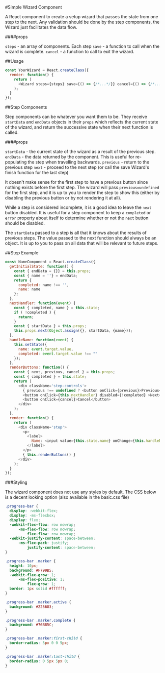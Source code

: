 #Simple Wizard Component

A React component to create a setup wizard that passes the state from one step to the next. Any validation should be done by the step components, the Wizard just facilitates the data flow.

####props

`steps` - an array of components. Each step 
`save` - a function to call when the wizard is complete.
`cancel` - a function to call to exit the wizard.

##Usage

```javascript
const YourWizard = React.createClass({
  render: function() {
    return (
      <Wizard steps={steps} save={() => {/*...*/}} cancel={() => {/*...*/}} />
    );
  }
});
```

##Step Components

Step components can be whatever you want them to be. They receive `startData` and `endData` objects in their `props` which reflects the current state of the wizard, and return the successive state when their next function is called.

####props

`startData` - the current state of the wizard as a result of the previous step.
`endData` - the data returned by the component. This is useful for re-populating the step when travelling backwards.
`previous` - return to the previous step
`next` - proceed to the next step (or call the save Wizard's finish function for the last step)

It doesn't make sense for the first step to have a previous button since nothing exists before the first step. The wizard will pass `previous=undefined` for the first step, and it is up to you to render the step to show this (either by disabling the previous button or by not rendering it at all).

While a step is considered incomplete, it is a good idea to leave the `next` button disabled. It is useful for a step component to keep a `completed` or `error` property about itself to determine whether or not the `next` button should be disabled.

The `startData` passed to a step is all that it knows about the results of previous steps. The value passed to the next function should always be an object. It is up to you to pass on all data that will be relevant to future steps.


##Step Example

```javascript
const NameComponent = React.createClass({
  getInitialState: function() {
    const { endData = {}} = this.props;
    const { name = ''} = endData;
    return {
      completed: name !== '',
      name: name
    };
  },
  nextHandler: function(event) {
    const { completed, name } = this.state;
    if ( !completed ) {
      return;
    }
    const { startData } = this.props;
    this.props.next(Object.assign({}, startData, {name}));
  },
  handleName: function(event) {
    this.setState({
      name: event.target.value,
      completed: event.target.value !== ""
    });
  },
  renderButtons: function() {
    const { next, previous, cancel } = this.props;
    const { completed } = this.state;
    return (
      <div className='step-controls'>
        { previous !== undefined ? <button onClick={previous}>Previous</button> : null}
        <button onClick={this.nextHandler} disabled={!completed} >Next</button>
        <button onClick={cancel}>Cancel</button>
      </div>
    );
  },
  render: function() {
    return (
      <div className='step'>
        <p>
          <label>
            Name: <input value={this.state.name} onChange={this.handleName} />
          </label>
        </p>
        { this.renderButtons() }
      </div>
    );
  }
});
```

###Styling

The wizard component does not use any styles by default. The CSS below is a decent looking option (also available in the basic.css file)

```css
.progress-bar {
  display: -webkit-flex;
  display: -ms-flexbox;
  display: flex;
  -webkit-flex-flow: row nowrap;
      -ms-flex-flow: row nowrap;
          flex-flow: row nowrap;
  -webkit-justify-content: space-between;
      -ms-flex-pack: justify;
          justify-content: space-between;
}

.progress-bar .marker {
  height: 10px;
  background: #F799B5;
  -webkit-flex-grow: 1;
      -ms-flex-positive: 1;
          flex-grow: 1;
  border: 1px solid #ffffff;
}

.progress-bar .marker.active {
  background: #225683;
}

.progress-bar .marker.complete {
  background: #76B85C;
}

.progress-bar .marker:first-child {
  border-radius: 5px 0 0 5px;
}

.progress-bar .marker:last-child {
  border-radius: 0 5px 5px 0;
}
```
